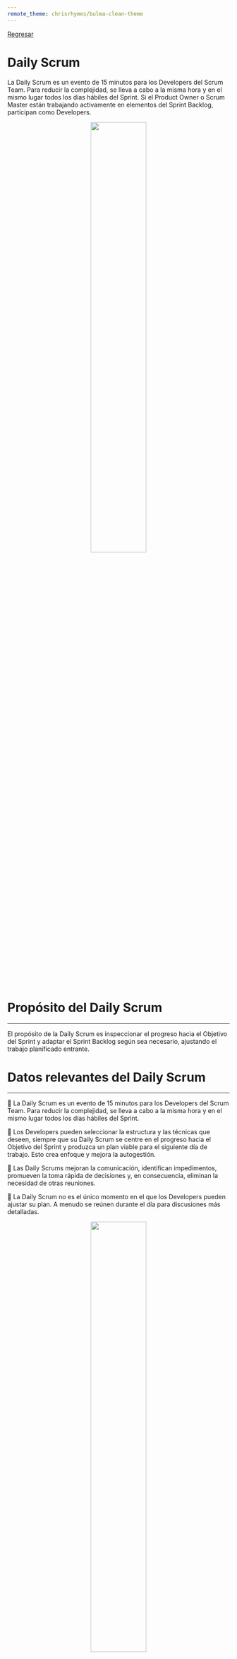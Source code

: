 ```yaml
---
remote_theme: chrisrhymes/bulma-clean-theme
---
```


[Regresar](/CodingBootcampsESPOL-SCRUM/)

# Daily Scrum

La Daily Scrum es un evento de 15 minutos para los Developers del Scrum Team. Para reducir la complejidad, se lleva a cabo a la misma hora y en el mismo lugar todos los días hábiles del Sprint. Si el Product Owner o Scrum Master están trabajando activamente en elementos del Sprint Backlog,
participan como Developers.

<p align="center">
<img src="https://media.licdn.com/dms/image/C4E12AQGediXVFRNrhQ/article-cover_image-shrink_600_2000/0/1598629895169?e=2147483647&v=beta&t=rhWDy_uCmd4U9Ej99ePc47LuYizzS3VOdC9wl_-Wh2E" width="50%"/>
</p>

Propósito del Daily Scrum
===========

* * *
El propósito de la Daily Scrum es inspeccionar el progreso hacia el Objetivo del Sprint y adaptar el Sprint Backlog según sea necesario, ajustando el trabajo planificado entrante.

Datos relevantes del Daily Scrum
===========

* * *

🔹 La Daily Scrum es un evento de 15 minutos para los Developers del Scrum Team. Para reducir la complejidad, se lleva a cabo a la misma hora y en el mismo lugar todos los días hábiles del Sprint.

🔹 Los Developers pueden seleccionar la estructura y las técnicas que deseen, siempre que su Daily Scrum se centre en el progreso hacia el Objetivo del Sprint y produzca un plan viable para el siguiente día de trabajo. Esto crea enfoque y mejora la autogestión.

🔹 Las Daily Scrums mejoran la comunicación, identifican impedimentos, promueven la toma rápida de decisiones y, en consecuencia, eliminan la necesidad de otras reuniones.

🔹 La Daily Scrum no es el único momento en el que los Developers pueden ajustar su plan. A menudo se reúnen durante el día para discusiones más detalladas. 

<p align="center">
<img src="https://images.adsttc.com/media/images/58e5/3e1a/e58e/ce64/2400/0205/original/finish.gif?1491418646" width="50%"/>
</p>

Resumen del Daily Scrum
===========

* * *

🔹 **Objetivo:** Ordenar e informar al equipo sobre las tareas realizadas y por realizar. 

🔹 **Cuándo se realiza:** diariamente.

🔹 **Participantes:** únicamente el development team.

🔹 **Qué temas se tratan:**

+   Qué se hizo ayer para llegar al Objetivo del Sprint.

+   En qué voy a trabajar hoy para llegar al  Objetivo del Sprint.

+   Qué impedimentos veo para llegar al  Objetivo del Sprint.

🔹 **Duración:** 15 minutos

Referencias 
===========

* * *

* Los 5 eventos Scrum y las claves para llevarlos a la práctica. Retrieved 28 February 2023, from https://www.cabsa.es/blog/5-eventos-scrum-y-sus-claves 
